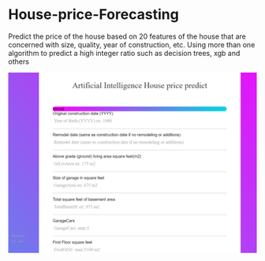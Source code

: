 # House-price-Forecasting
Predict the price of the house based on 20 features of the house that are concerned with size, quality, year of construction, etc. Using more than one algorithm to predict a high integer ratio such as decision trees, xgb and others


![](https://github.com/abduallheid/House-price-Forecasting/blob/master/app.png)
